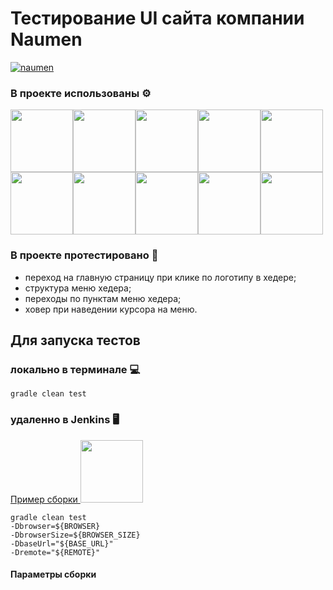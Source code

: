 # Тестирование UI сайта компании Naumen
[![naumen](https://user-images.githubusercontent.com/71780020/172861017-4db52962-4e9d-4a63-bf61-fed7e5bfbb52.png)](https://www.naumen.ru/)

### В проекте использованы :gear:
<img src="image/Java.svg" width="100"><img src="image/JUnit5.svg" width="100"><img src="image/Gradle.svg" width="100"><img src="image/Intelij_IDEA.svg" width="100"><img src="image/Selenide.svg" width="100"><img src="image/Selenoid.svg" width="100"><img src="image/GitHub.svg" width="100"><img src="image/Jenkins.svg" width="100"><img src="image/Allure_Report.svg" width="100"><img src="image/Telegram.svg" width="100">
### В проекте протестировано :mag_right:
* переход на главную страницу при клике по логотипу в хедере;
* структура меню хедера;
* переходы по пунктам меню хедера;
* ховер при наведении курсора на меню.
## Для запуска тестов
### локально в терминале :computer:
```
gradle clean test
```
### удаленно в Jenkins :desktop_computer:
[Пример сборки <img src="image/Jenkins.svg" width="100">](https://jenkins.autotests.cloud/job/012-sesterca-u13_employee_naumen_website/13/)
```
gradle clean test
-Dbrowser=${BROWSER}
-DbrowserSize=${BROWSER_SIZE}
-DbaseUrl="${BASE_URL}"
-Dremote="${REMOTE}"
```
#### Параметры сборки
